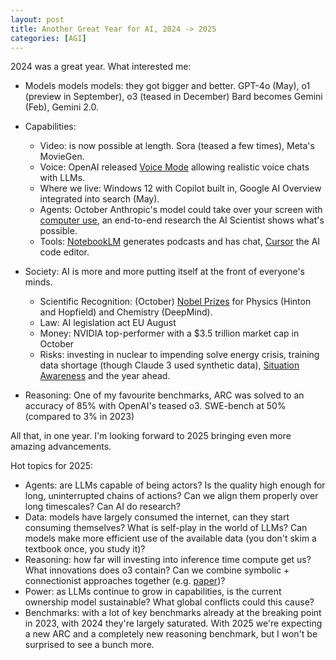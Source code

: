 ```yaml
---
layout: post
title: Another Great Year for AI, 2024 -> 2025
categories: [AGI]
---
```


2024 was a great year. What interested me:

* Models models models: they got bigger and better. GPT-4o (May), o1 (preview in September), o3 (teased in December) Bard becomes Gemini (Feb), Gemini 2.0.

* Capabilities:
    * Video: is now possible at length. Sora (teased a few times), Meta's MovieGen.
    * Voice: OpenAI released [Voice Mode](https://x.com/OpenAI/status/1818353580279316863) allowing realistic voice chats with LLMs.
    * Where we live: Windows 12 with Copilot built in, Google AI Overview integrated into search (May).
    * Agents: October Anthropic's model could take over your screen with [computer use](https://www.anthropic.com/news/3-5-models-and-computer-use), an end-to-end research the AI Scientist shows what's possible.
    * Tools: [NotebookLM](https://notebooklm.google.com/) generates podcasts and has chat, [Cursor](https://www.cursor.com/) the AI code editor.

* Society: AI is more and more putting itself at the front of everyone's minds.
    * Scientific Recognition: (October) [Nobel Prizes](https://x.com/JustinTrudeau/status/1866598862753784025) for Physics (Hinton and Hopfield) and Chemistry (DeepMind).
    * Law: AI legislation act EU August
    * Money: NVIDIA top-performer with a $3.5 trillion market cap in October
    * Risks: investing in nuclear to impending solve energy crisis, training data shortage (though Claude 3 used synthetic data), [Situation Awareness](https://situational-awareness.ai/) and the year ahead.

* Reasoning: One of my favourite benchmarks, ARC was solved to an accuracy of 85% with OpenAI's teased o3.  SWE-bench at 50% (compared to 3% in 2023)

All that, in one year. I'm looking forward to 2025 bringing even more amazing advancements.

Hot topics for 2025: 
* Agents: are LLMs capable of being actors? Is the quality high enough for long, uninterrupted chains of actions? Can we align them properly over long timescales? Can AI do research?
* Data: models have largely consumed the internet, can they start consuming themselves? What is self-play in the world of LLMs? Can models make more efficient use of the available data (you don't skim a textbook once, you study it)?
* Reasoning: how far will investing into inference time compute get us? What innovations does o3 contain? Can we combine symbolic + connectionist approaches together (e.g. [paper](https://arxiv.org/abs/2407.08516))?
* Power: as LLMs continue to grow in capabilities, is the current ownership model sustainable? What global conflicts could this cause? 
* Benchmarks: with a lot of key benchmarks already at the breaking point in 2023, with 2024 they're largely saturated. With 2025 we're expecting a new ARC and a completely new reasoning benchmark, but I won't be surprised to see a bunch more.